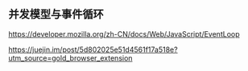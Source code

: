 ## 并发模型与事件循环

https://developer.mozilla.org/zh-CN/docs/Web/JavaScript/EventLoop


https://juejin.im/post/5d802025e51d4561f17a518e?utm_source=gold_browser_extension